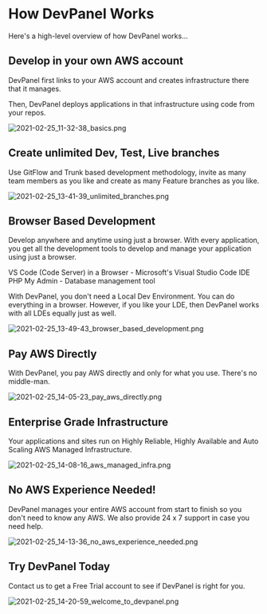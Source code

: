 # How DevPanel Works
Here's a high-level overview of how DevPanel works...

## Develop in your own AWS account

DevPanel first links to your AWS account and creates infrastructure there that it manages.

Then, DevPanel deploys applications in that infrastructure using code from your repos.

![2021-02-25_11-32-38_basics.png](img/devpanel/about/2021-02-25_11-32-38_basics.png)

## Create unlimited Dev, Test, Live branches

Use GitFlow and Trunk based development methodology, invite as many team members as you like and create as many Feature branches as you like. 

![2021-02-25_13-41-39_unlimited_branches.png](/img/devpanel/about/2021-02-25_13-41-39_unlimited_branches.png)

## Browser Based Development

Develop anywhere and anytime using just a browser. With every application, you get all the development tools to develop and manage your application using just a browser. 

VS Code (Code Server) in a Browser - Microsoft's Visual Studio Code IDE 
PHP My Admin - Database management tool

With DevPanel, you don't need a Local Dev Environment. You can do everything in a browser. However, if you like your LDE, then DevPanel works with all LDEs equally just as well.

![2021-02-25_13-49-43_browser_based_development.png](/img/devpanel/about/2021-02-25_13-49-43_browser_based_development.png)

## Pay AWS Directly

With DevPanel, you pay AWS directly and only for what you use. There's no middle-man.

![2021-02-25_14-05-23_pay_aws_directly.png](/img/devpanel/about/2021-02-25_14-05-23_pay_aws_directly.png)

## Enterprise Grade Infrastructure

Your applications and sites run on Highly Reliable, Highly Available and Auto Scaling AWS Managed Infrastructure.

![2021-02-25_14-08-16_aws_managed_infra.png](/img/devpanel/about/2021-02-25_14-08-16_aws_managed_infra.png)

## No AWS Experience Needed!

DevPanel manages your entire AWS account from start to finish so you don't need to know any AWS. We also provide 24 x 7 support in case you need help.

![2021-02-25_14-13-36_no_aws_experience_needed.png](/img/devpanel/about/2021-02-25_14-13-36_no_aws_experience_needed.png)

## Try DevPanel Today

Contact us to get a Free Trial account to see if DevPanel is right for you.

![2021-02-25_14-20-59_welcome_to_devpanel.png](/img/devpanel/about/2021-02-25_14-20-59_welcome_to_devpanel.png)
